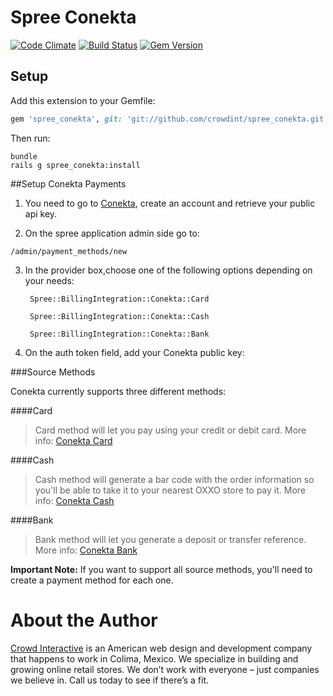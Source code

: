 # Spree Conekta
[![Code Climate](https://codeclimate.com/github/crowdint/spree_conekta.png)](https://codeclimate.com/github/crowdint/spree_conekta)
[![Build Status](https://travis-ci.org/crowdint/spree_conekta.png?branch=conekta-apiv2)](https://travis-ci.org/crowdint/spree_conekta)
[![Gem Version](https://badge.fury.io/rb/spree_conekta.png)](http://badge.fury.io/rb/spree_conekta)

Setup
-----

Add this extension to your Gemfile:

```ruby
gem 'spree_conekta', git: 'git://github.com/crowdint/spree_conekta.git'
```

Then run:

```
bundle
rails g spree_conekta:install
```

##Setup Conekta Payments

1. You need to go to [Conekta](https://www.conekta.io/), create an account and retrieve your public api key.

2. On the spree application admin side go to:
```
/admin/payment_methods/new
```

3. In the provider box,choose one of the following options depending on your needs:

        Spree::BillingIntegration::Conekta::Card

        Spree::BillingIntegration::Conekta::Cash

        Spree::BillingIntegration::Conekta::Bank

4. On the auth token field, add your Conekta public key:

###Source Methods

Conekta currently supports three different methods:

####Card
>Card method will let you pay using your credit or debit card. More info: [Conekta Card](https://www.conekta.io/docs/crear_cargo#tarjetas)

####Cash
>Cash method will generate a bar code with the order information so you'll be able to take it to your nearest OXXO store to pay it. More info: [Conekta Cash](https://www.conekta.io/docs/crear_cargo#oxxo)

####Bank
>Bank method will let you generate a deposit or transfer reference. More info: [Conekta Bank](https://www.conekta.io/docs/crear_cargo#bancos)


**Important Note:** If you want to support all source methods, you'll need to create a payment method for each one.

# About the Author

[Crowd Interactive](http://www.crowdint.com) is an American web design and development company that happens to work in Colima, Mexico.
We specialize in building and growing online retail stores. We don’t work with everyone – just companies we believe in. Call us today to see if there’s a fit.
